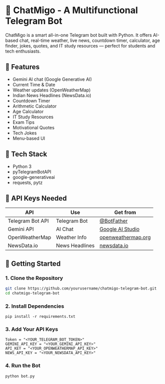 # 🤖 ChatMigo - A Multifunctional Telegram Bot

ChatMigo is a smart all-in-one Telegram bot built with Python. It offers AI-based chat, real-time weather, live news, countdown timer, calculator, age finder, jokes, quotes, and IT study resources — perfect for students and tech enthusiasts.

## 📌 Features

- Gemini AI chat (Google Generative AI)
- Current Time & Date
- Weather updates (OpenWeatherMap)
- Indian News Headlines (NewsData.io)
- Countdown Timer
- Arithmetic Calculator
- Age Calculator
- IT Study Resources
- Exam Tips
- Motivational Quotes
- Tech Jokes
- Menu-based UI

## 🧠 Tech Stack

- Python 3
- pyTelegramBotAPI
- google-generativeai
- requests, pytz

## 🔐 API Keys Needed

| API              | Use                | Get from                                          |
|------------------|--------------------|---------------------------------------------------|
| Telegram Bot API | Telegram Bot       | [@BotFather](https://t.me/BotFather)              |
| Gemini API       | AI Chat            | [Google AI Studio](https://makersuite.google.com/)|
| OpenWeatherMap   | Weather Info       | [openweathermap.org](https://openweathermap.org/) |
| NewsData.io      | News Headlines     | [newsdata.io](https://newsdata.io/)               |

## 🚀 Getting Started

### 1. Clone the Repository

```bash
git clone https://github.com/yourusername/chatmigo-telegram-bot.git
cd chatmigo-telegram-bot 
```
### 2. Install Dependencies
```
pip install -r requirements.txt

```
### 3. Add Your API Keys
```
Token = "<YOUR_TELEGRAM_BOT_TOKEN>"
GEMINI_API_KEY = "<YOUR_GEMINI_API_KEY>"
API_KEY = "<YOUR_OPENWEATHERMAP_API_KEY>"
NEWS_API_KEY = "<YOUR_NEWSDATA_API_KEY>"

```
### 4. Run the Bot
```
python bot.py

```
   



 